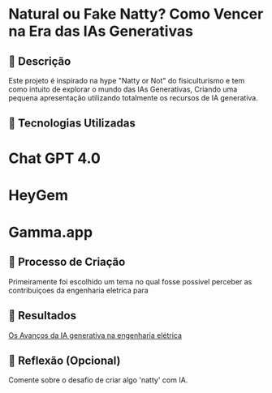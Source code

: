 # Natural ou Fake Natty? Como Vencer na Era das IAs Generativas


## 📒 Descrição
Este projeto é inspirado na hype "Natty or Not" do fisiculturismo e tem como intuito de explorar o mundo das IAs Generativas, Criando 
uma pequena apresentação utilizando totalmente os recursos de IA generativa.

## 🤖 Tecnologias Utilizadas
 # Chat GPT 4.0
 # HeyGem
 # Gamma.app

## 🧐 Processo de Criação
 Primeiramente foi escolhido um tema no qual fosse possivel perceber as contribuiçoes da engenharia eletrica para 

## 🚀 Resultados

[Os Avanços da IA generativa na engenharia elétrica](https://app.heygen.com/share/7c4dc0f0fa8041ad95a7a0cd0c8cc14a)




## 💭 Reflexão (Opcional)
Comente sobre o desafio de criar algo 'natty' com IA.
```


